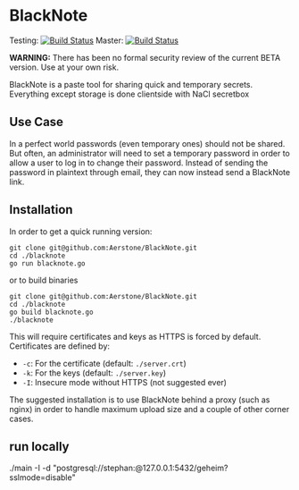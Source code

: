 BlackNote
=========

Testing: [![Build Status](https://travis-ci.org/Aerstone/BlackNote.svg?branch=testing)](https://travis-ci.org/Aerstone/BlackNote)
Master: [![Build Status](https://travis-ci.org/Aerstone/BlackNote.svg?branch=master)](https://travis-ci.org/Aerstone/BlackNote)

**WARNING:** There has been no formal security review of the current BETA version. Use at your own risk.

BlackNote is a paste tool for sharing quick and temporary secrets. Everything except storage is done clientside with NaCl secretbox

Use Case
--------
In a perfect world passwords (even temporary ones) should not be shared. But often, an administrator will need to set a temporary password in order to allow a user to log in to change their password. Instead of sending the password in plaintext through email, they can now instead send a BlackNote link.

Installation
------------
In order to get a quick running version:

```
git clone git@github.com:Aerstone/BlackNote.git
cd ./blacknote
go run blacknote.go 
```
or to build binaries

```
git clone git@github.com:Aerstone/BlackNote.git
cd ./blacknote
go build blacknote.go
./blacknote
```

This will require certificates and keys as HTTPS is forced by default. Certificates are defined by:

* `-c`: For the certificate (default: `./server.crt`)
* `-k`: For the keys (default: `./server.key`)
* `-I`: Insecure mode without HTTPS (not suggested ever)

The suggested installation is to use BlackNote behind a proxy (such as nginx) in order to handle maximum upload size and a couple of other corner cases.


## run locally
./main -I -d "postgresql://stephan:@127.0.0.1:5432/geheim?sslmode=disable"